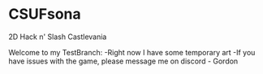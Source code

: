 # CSUFsona
2D Hack n' Slash Castlevania

Welcome to my TestBranch:
 -Right now I have some temporary art 
 -If you have issues with the game, please message me on discord - Gordon
